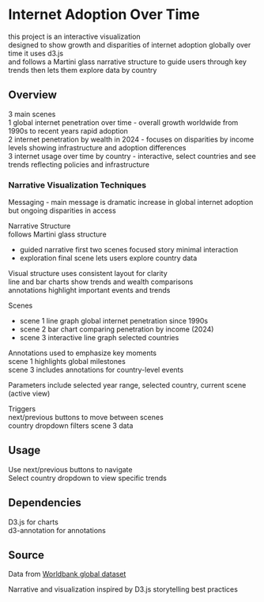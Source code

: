 # Internet Adoption Over Time

this project is an interactive visualization  
designed to show growth and disparities of internet adoption globally over time it uses d3.js  
and follows a Martini glass narrative structure to guide users through key trends then lets them explore data by country  

## Overview

3 main scenes  
1 global internet penetration over time - overall growth worldwide from 1990s to recent years rapid adoption  
2 internet penetration by wealth in 2024 - focuses on disparities by income levels showing infrastructure and adoption differences  
3 internet usage over time by country - interactive, select countries and see trends reflecting policies and infrastructure  

### Narrative Visualization Techniques

Messaging - main message is dramatic increase in global internet adoption but ongoing disparities in access

Narrative Structure  
follows Martini glass structure  
- guided narrative first two scenes focused story minimal interaction  
- exploration final scene lets users explore country data  

Visual structure uses consistent layout for clarity  
line and bar charts show trends and wealth comparisons  
annotations highlight important events and trends  

Scenes  
- scene 1 line graph global internet penetration since 1990s  
- scene 2 bar chart comparing penetration by income (2024)  
- scene 3 interactive line graph selected countries  

Annotations used to emphasize key moments  
scene 1 highlights global milestones  
scene 3 includes annotations for country-level events  

Parameters include selected year range, selected country, current scene (active view)  

Triggers  
next/previous buttons to move between scenes  
country dropdown filters scene 3 data  

## Usage

Use next/previous buttons to navigate  
Select country dropdown to view specific trends  

## Dependencies

D3.js for charts  
d3-annotation for annotations  

## Source

Data from [Worldbank global dataset](https://data.worldbank.org/indicator/IT.NET.USER.ZS)  

Narrative and visualization inspired by D3.js storytelling best practices  
